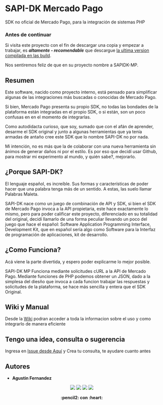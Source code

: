 # SAPI-DK Mercado Pago
SDK no oficial de Mercado Pago, para la integración de sistemas PHP

### Antes de continuar
Si visita este proyecto con el fin de descargar una copia y empezar a trabajar, es ***altamente - recomendable*** que descargue [la ultima version compilada en las build](https://github.com/gusgeek/SAPIDK-MercadoPago-PHP/releases/latest).



Nos sentiremos feliz de que en su proyecto nombre a SAPIDK-MP.

## Resumen
Este software, nacido como proyecto interno, está pensado para simplificar algunas de las integraciones más buscadas o conocidas de Mercado Pago.

Si bien, Mercado Pago presenta su propio SDK, no todas las bondades de la plataforma están integradas en el propio SDK, o si están, son un poco confusas en en el momento de integrarlas.

Como autodidacta curioso, que soy, sumado que con el afán de aprender, desarme el SDK original y junto a algunas herramientas que ya tenía armadas de antaño cree este SDK que lo nombre SAPI-DK no por nada.

Mi intención, no es más que la de colaborar con una nueva herramienta sin ánimos de generar daños ni por el estilo. Es por eso que decidí usar Github, para mostrar mi experimento al mundo, y quién sabe?, mejorarlo.

## ¿Porque SAPI-DK?
El lenguaje español, es increíble. Sus formas y características de poder hacer que una palabra tenga más de un sentido. A estas, las suelo llamar Palabras Maleta.  

SAPI-DK nace como un juego de combinación de API y SDK, si bien el SDK de Mercado Pago invoca a la API propietaria, este hace exactamente lo mismo, pero para poder calificar este proyecto, diferenciado en su totalidad del original, decidí llamarlo de una forma peculiar llevando un poco del juego que hace el español: Software Application Programming Interface, Development Kit, que en español sería algo como Software para la Interfaz de programación de aplicaciones, kit de desarrollo.

## ¿Como Funciona?

Acá viene la parte divertida, y espero poder explicarme lo mejor posible.

SAPI-DK MP Funciona mediante solicitudes cURL a la API de Mercado Pago. Mediante funciones de PHP podemos obtener un JSON, dado a la simplesa del diesño que invoca a cada funcion trabajar las respuestas y solicitudes de la plataforma, se hace más sencilla y entera que el SDK Original.

## Wiki y Manual
Desde la [Wiki](https://github.com/gusgeek/SAPIDK-MercadoPago/wiki) podran acceder a toda la informacion sobre el uso y como integrarlo de manera eficiente

## Tengo una idea, consulta o sugerencia ##

Ingresa en [Issue desde Aquí](https://github.com/gusgeek/SAPIDK-MercadoPago-PHP/issues) y Crea tu consulta, te ayudare cuanto antes

## Autores

* **Agustin Fernandez** 
<p align="center">
 <img src="https://img.shields.io/github/downloads/aaferna/SAPIDK-MercadoPago-PHP/total">  
 <img src="https://img.shields.io/github/v/release/aaferna/SAPIDK-MercadoPago-PHP">  
 <img src="https://img.shields.io/github/release-date/aaferna/SAPIDK-MercadoPago-PHP">  
 <img src="https://img.shields.io/github/languages/code-size/aaferna/SAPIDK-MercadoPago-PHP"></p>
 
<p align="center" >
 <strong>:pencil2: con :heart:</strong>
</p>


